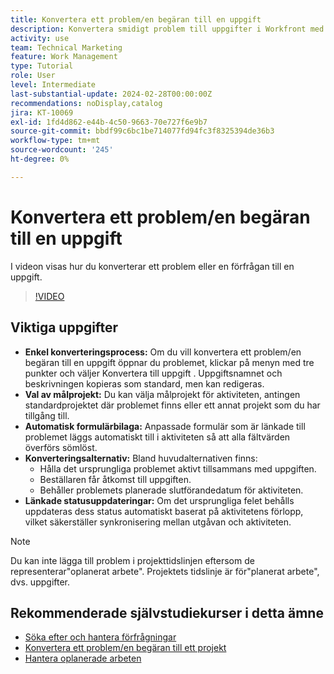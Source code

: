 ```yaml
---
title: Konvertera ett problem/en begäran till en uppgift
description: Konvertera smidigt problem till uppgifter i Workfront med redigerbara namn, smidig bifogad fil, flexibelt projekturval, konverteringsalternativ och synkroniserade statusuppdateringar för smidiga arbetsflöden.
activity: use
team: Technical Marketing
feature: Work Management
type: Tutorial
role: User
level: Intermediate
last-substantial-update: 2024-02-28T00:00:00Z
recommendations: noDisplay,catalog
jira: KT-10069
exl-id: 1fd4d862-e44b-4c50-9663-70e727f6e9b7
source-git-commit: bbdf99c6bc1be714077fd94fc3f8325394de36b3
workflow-type: tm+mt
source-wordcount: '245'
ht-degree: 0%

---
```


# Konvertera ett problem/en begäran till en uppgift

I videon visas hur du konverterar ett problem eller en förfrågan till en uppgift.

>[!VIDEO](https://video.tv.adobe.com/v/3445434/?quality=12&learn=on&enablevpops=1&captions=swe)

## Viktiga uppgifter

* **Enkel konverteringsprocess:** Om du vill konvertera ett problem/en begäran till en uppgift öppnar du problemet, klickar på menyn med tre punkter och väljer Konvertera till uppgift &#x200B;. Uppgiftsnamnet och beskrivningen kopieras som standard, men kan redigeras. &#x200B;
* **Val av målprojekt:** Du kan välja målprojekt för aktiviteten, antingen standardprojektet där problemet finns eller ett annat projekt som du har tillgång till. &#x200B;
* **Automatisk formulärbilaga:** Anpassade formulär som är länkade till problemet läggs automatiskt till i aktiviteten så att alla fältvärden överförs sömlöst. &#x200B;
* **Konverteringsalternativ:** Bland huvudalternativen finns:
   * Hålla det ursprungliga problemet aktivt tillsammans med uppgiften. &#x200B;
   * Beställaren får åtkomst till uppgiften. &#x200B;
   * Behåller problemets planerade slutförandedatum för aktiviteten. &#x200B;
* **Länkade statusuppdateringar:** Om det ursprungliga felet behålls uppdateras dess status automatiskt baserat på aktivitetens förlopp, vilket säkerställer synkronisering mellan utgåvan och aktiviteten. &#x200B;


>[!NOTE]
>
>Du kan inte lägga till problem i projekttidslinjen eftersom de representerar&quot;oplanerat arbete&quot;. Projektets tidslinje är för&quot;planerat arbete&quot;, dvs. uppgifter.

## Rekommenderade självstudiekurser i detta ämne

* [Söka efter och hantera förfrågningar](/help/manage-work/issues-requests/find-requests.md)
* [Konvertera ett problem/en begäran till ett projekt](/help/manage-work/issues-requests/create-a-project-from-a-request.md)
* [Hantera oplanerade arbeten](/help/manage-work/issues-requests/handle-unplanned-work.md)


